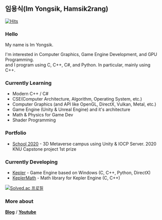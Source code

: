 ## 임용식(Im Yongsik, Hamsik2rang)  
[![Hits](https://hits.seeyoufarm.com/api/count/incr/badge.svg?url=https%3A%2F%2Fgithub.com%2FHamsik2rang%2Fhit-counter&count_bg=%237AC4A3&title_bg=%23A2ABB4&icon=&icon_color=%23B8B8B8&title=Visitors&edge_flat=false)](https://hits.seeyoufarm.com)  
### Hello
My name is Im Yongsik.  

I'm interested in Computer Graphics, Game Engine Development, and GPU Programming.  
and I program using C, C++, C#, and Python. In particular, mainly using C++.

### Currently Learning  
* Modern C++ / C#
* CSE(Computer Architecture, Algorithm, Operating System, etc.)
* Computer Graphics (and API like OpenGL, DirectX, Vulkan, Metal, etc.)
* Game Engine (Unity & Unreal Engine) and it's architecture
* Math & Physics for Game Dev
* Shader Programming
<!--* Computer Network
* Socket Programming-->

### Portfolio
* [School 2020](https://www.youtube.com/watch?v=axyTBol-uYs) - 3D Metaverse campus using Unity & IOCP Server. 2020 KNU Capstone project 1st prize

### Currently Developing
* [Kepler](https://github.com/hamsik2rang/kepler) - Game Engine based on Windows (C, C++, Python, DirectX)
* [KeplerMath](https://github.com/hamsik2rang/keplermath) - Math library for Kepler Engine (C, C++)
 
<!--<img src="https://github-profile-trophy.vercel.app/?username=Hamsik2rang&row=2&column=4&theme=onedark">-->  
<!--<img src="https://github-readme-streak-stats.herokuapp.com/?user=Hamsik2rang&theme=onedark">-->  
<!--<img src="https://github-readme-stats.vercel.app/api?username=Hamsik2rang&show_icons=true&count_private=true&theme=onedark">-->  
<!--<img src="https://github-readme-stats.vercel.app/api/top-langs/?username=Hamsik2rang&theme=onedark&layout=compact&langs_count=5">-->  
<!--<img src="https://github-readme-solvedac.hyp3rflow.vercel.app/api/?handle=lvhi0607">-->

[![Solved.ac 프로필](http://mazassumnida.wtf/api/v2/generate_badge?boj=lvhi0607)](https://solved.ac/lvhi0607)

### More about
[**Blog**](https://hamsik2rang.github.io) / [**Youtube**](https://www.youtube.com/channel/UCiAe__zoEwjE4s9f5YPKO0w)

<!--
### Develope with
![C](https://img.shields.io/badge/-C-000000?logo=C&style=flat)  ![C#](https://img.shields.io/badge/-C%23-000000?logo=Csharp&style=flat) ![C++](https://img.shields.io/badge/-C++-000000?logo=C%2B%2B&style=flat)  ![Python](https://img.shields.io/badge/-Python-00498c?logo=Python&style=flat)  
  
![UnrealEngine](https://img.shields.io/badge/-UnrealEngine-a3a5a7?logo=UnrealEngine&style=flat)
![Unity](https://img.shields.io/badge/-Unity-a3a5a7?logo=Unity&style=flat)  
  
![OpenGL](https://img.shields.io/badge/-OpenGL-93a9d1?logo=OpenGL&style=flat)
![DirectX](https://img.shields.io/badge/-DirectX-93a9d1?logo=DirectX&style=flat) -->

<!--
**Hamsik2rang/Hamsik2rang** is a ✨ _special_ ✨ repository because its `README.md` (this file) appears on your GitHub profile.

Here are some ideas to get you started:

- 🔭 I’m currently working on ...
- 🌱 I’m currently learning ...
- 👯 I’m looking to collaborate on ...
- 🤔 I’m looking for help with ...
- 💬 Ask me about ...
- 📫 How to reach me: ...
- 😄 Pronouns: ...
- ⚡ Fun fact: ...

deprecated links

![trophy](https://github-profile-trophy.vercel.app/?username=Hamsik2rang)
![Anurag's GitHub stats](https://github-readme-stats.vercel.app/api?username=Hamsik2rang&count_private=true)  
[![Top Langs](https://github-readme-stats.vercel.app/api/top-langs/?username=Hamsik2rang&layout=compact)](https://github.com/anuraghazra/github-readme-stats) 
![Hamsik2rang's solved.ac stats](https://github-readme-solvedac.hyp3rflow.vercel.app/api/?handle=lvhi0607)
[![Solved.ac 프로필](http://mazassumnida.wtf/api/v2/generate_badge?boj=lvhi0607)](https://solved.ac/lvhi0607)
-->
